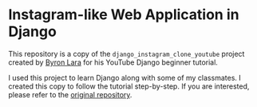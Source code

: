 # Instagram-like Web Application in Django

This repository is a copy of the `django_instagram_clone_youtube` project created by [Byron Lara](https://github.com/byronlara5) for his YouTube Django beginner tutorial.

I used this project to learn Django along with some of my classmates. I created this copy to follow the tutorial step-by-step. If you are interested, please refer to the [original repository](https://github.com/byronlara5/django_instagram_clone_youtube).
